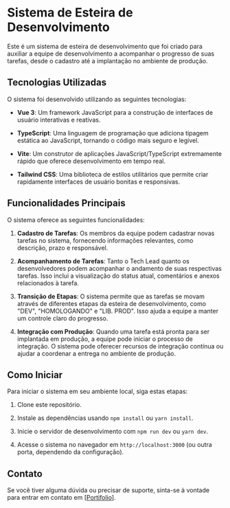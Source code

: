 
# Sistema de Esteira de Desenvolvimento

Este é um sistema de esteira de desenvolvimento que foi criado para auxiliar a equipe de desenvolvimento a acompanhar o progresso de suas tarefas, desde o cadastro até a implantação no ambiente de produção.

## Tecnologias Utilizadas

O sistema foi desenvolvido utilizando as seguintes tecnologias:

- **Vue 3**: Um framework JavaScript para a construção de interfaces de usuário interativas e reativas.

- **TypeScript**: Uma linguagem de programação que adiciona tipagem estática ao JavaScript, tornando o código mais seguro e legível.

- **Vite**: Um construtor de aplicações JavaScript/TypeScript extremamente rápido que oferece desenvolvimento em tempo real.

- **Tailwind CSS**: Uma biblioteca de estilos utilitários que permite criar rapidamente interfaces de usuário bonitas e responsivas.

## Funcionalidades Principais

O sistema oferece as seguintes funcionalidades:

1. **Cadastro de Tarefas**: Os membros da equipe podem cadastrar novas tarefas no sistema, fornecendo informações relevantes, como descrição, prazo e responsável.

2. **Acompanhamento de Tarefas**: Tanto o Tech Lead quanto os desenvolvedores podem acompanhar o andamento de suas respectivas tarefas. Isso inclui a visualização do status atual, comentários e anexos relacionados à tarefa.

3. **Transição de Etapas**: O sistema permite que as tarefas se movam através de diferentes etapas da esteira de desenvolvimento, como "DEV", "HOMOLOGANDO" e "LIB. PROD". Isso ajuda a equipe a manter um controle claro do progresso.

4. **Integração com Produção**: Quando uma tarefa está pronta para ser implantada em produção, a equipe pode iniciar o processo de integração. O sistema pode oferecer recursos de integração contínua ou ajudar a coordenar a entrega no ambiente de produção.

## Como Iniciar

Para iniciar o sistema em seu ambiente local, siga estas etapas:

1. Clone este repositório.

2. Instale as dependências usando `npm install` ou `yarn install`.

3. Inicie o servidor de desenvolvimento com `npm run dev` ou `yarn dev`.

4. Acesse o sistema no navegador em `http://localhost:3000` (ou outra porta, dependendo da configuração).

## Contato

Se você tiver alguma dúvida ou precisar de suporte, sinta-se à vontade para entrar em contato em [[Portifolio](https://ruberson-as-portifolio.netlify.app/)].


